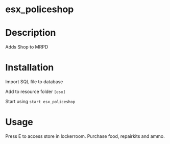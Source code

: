 # esx_policeshop

# Description

Adds Shop to MRPD

# Installation
Import SQL file to database

Add to resource folder `[esx]`

Start using `start esx_policeshop`

# Usage

Press E to access store in lockerroom. Purchase food, repairkits and ammo.

